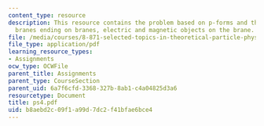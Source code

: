 ```yaml
---
content_type: resource
description: This resource contains the problem based on p-forms and their representations,
  branes ending on branes, electric and magnetic objects on the brane.
file: /media/courses/8-871-selected-topics-in-theoretical-particle-physics-branes-and-gauge-theory-dynamics-fall-2004/b8aebd2c09f1a99d7dc2f41bfae6bce4_ps4.pdf
file_type: application/pdf
learning_resource_types:
- Assignments
ocw_type: OCWFile
parent_title: Assignments
parent_type: CourseSection
parent_uid: 6a7f6cfd-3368-327b-8ab1-c4a04825d3a6
resourcetype: Document
title: ps4.pdf
uid: b8aebd2c-09f1-a99d-7dc2-f41bfae6bce4
---
```

